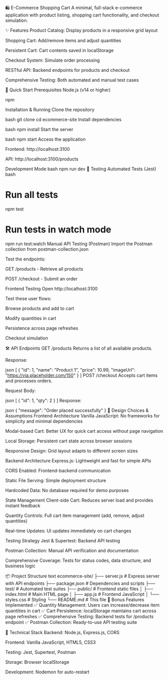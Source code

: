 🛍️ E-Commerce Shopping Cart
A minimal, full-stack e-commerce application with product listing, shopping cart functionality, and checkout simulation.

✨ Features
Product Catalog: Display products in a responsive grid layout

Shopping Cart: Add/remove items and adjust quantities

Persistent Cart: Cart contents saved in localStorage

Checkout System: Simulate order processing

RESTful API: Backend endpoints for products and checkout

Comprehensive Testing: Both automated and manual test cases

🚀 Quick Start
Prerequisites
Node.js (v14 or higher)

npm

Installation & Running
Clone the repository

bash
git clone <your-repository-url>
cd ecommerce-site
Install dependencies

bash
npm install
Start the server

bash
npm start
Access the application

Frontend: http://localhost:3100

API: http://localhost:3100/products

Development Mode
bash
npm run dev
🧪 Testing
Automated Tests (Jest)
bash
# Run all tests
npm test

# Run tests in watch mode
npm run test:watch
Manual API Testing (Postman)
Import the Postman collection from postman-collection.json

Test the endpoints:

GET /products - Retrieve all products

POST /checkout - Submit an order

Frontend Testing
Open http://localhost:3100

Test these user flows:

Browse products and add to cart

Modify quantities in cart

Persistence across page refreshes

Checkout simulation

🛠️ API Endpoints
GET /products
Returns a list of all available products.

Response:

json
[
  {
    "id": 1,
    "name": "Product 1",
    "price": 10.99,
    "imageUrl": "https://via.placeholder.com/150"
  }
]
POST /checkout
Accepts cart items and processes orders.

Request Body:

json
[
  {
    "id": 1,
    "qty": 2
  }
]
Response:

json
{
  "message": "Order placed successfully"
}
🎯 Design Choices & Assumptions
Frontend Architecture
Vanilla JavaScript: No frameworks for simplicity and minimal dependencies

Modal-based Cart: Better UX for quick cart access without page navigation

Local Storage: Persistent cart state across browser sessions

Responsive Design: Grid layout adapts to different screen sizes

Backend Architecture
Express.js: Lightweight and fast for simple APIs

CORS Enabled: Frontend-backend communication

Static File Serving: Simple deployment structure

Hardcoded Data: No database required for demo purposes

State Management
Client-side Cart: Reduces server load and provides instant feedback

Quantity Controls: Full cart item management (add, remove, adjust quantities)

Real-time Updates: UI updates immediately on cart changes

Testing Strategy
Jest & Supertest: Backend API testing

Postman Collection: Manual API verification and documentation

Comprehensive Coverage: Tests for status codes, data structure, and business logic

📦 Project Structure
text
ecommerce-site/
├── server.js          # Express server with API endpoints
├── package.json       # Dependencies and scripts
├── test/              # Automated test suites
├── public/            # Frontend static files
│   ├── index.html     # Main HTML page
│   ├── app.js         # Frontend JavaScript
│   └── styles.css     # Styling
└── README.md          # This file
🎉 Bonus Features Implemented
✅ Quantity Management: Users can increase/decrease item quantities in cart
✅ Cart Persistence: localStorage maintains cart across page refreshes
✅ Comprehensive Testing: Backend tests for /products endpoint
✅ Postman Collection: Ready-to-use API testing suite

🔧 Technical Stack
Backend: Node.js, Express.js, CORS

Frontend: Vanilla JavaScript, HTML5, CSS3

Testing: Jest, Supertest, Postman

Storage: Browser localStorage

Development: Nodemon for auto-restart
